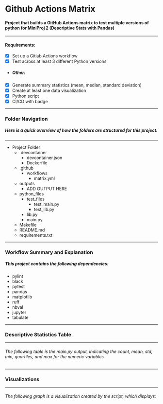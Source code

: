 # Github Actions Matrix 
#### Project that builds a GitHub Actions matrix to test multiple versions of python for MiniProj 2 (Descriptive Stats with Pandas)
---
#### Requirements:

- [X] Set up a Gitlab Actions workflow
- [X] Test across at least 3 different Python versions
- ##### Other:
- [X] Generate summary statistics (mean, median, standard deviation)
- [X] Create at least one data visualization
- [X] Python script 
- [X] CI/CD with badge

---
### Folder Navigation
##### Here is a quick overview of how the folders are structured for this project:
---
- Project Folder
    - .devcontainer
        - devcontainer.json
        - Dockerfile
    - .github
        - workflows
            - matrix.yml
    - outputs
        - ADD OUTPUT HERE
    - python_files
        - test_files
            - test_main.py
            - test_lib.py
        - lib.py
        - main.py
    - Makefile
    - README.md
    - requirements.txt
---
### Workflow Summary and Explanation
##### This project contains the following dependencies:
- pylint 
- black
- pytest
- pandas
- matplotlib
- ruff
- nbval
- jupyter
- tabulate

---
### Descriptive Statistics Table
---
###### The following table is the main.py output, indicating the count, mean, std, min, quartiles, and max for the numeric variables


---
### Visualizations
---
###### The following graph is a visualization created by the script, which displays:


